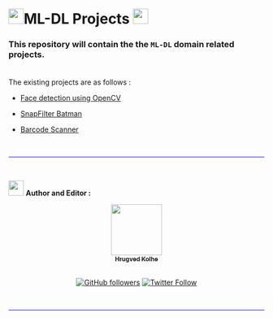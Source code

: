 # <img src="https://media.giphy.com/media/iY8CRBdQXODJSCERIr/giphy.gif" width="30px">ML-DL Projects <img src="https://media.giphy.com/media/iY8CRBdQXODJSCERIr/giphy.gif" width="30px"> </br>

### This repository will contain the the `ML-DL` domain related projects. </br> </br>

The existing projects are as follows :
- [Face detection using OpenCV](https://github.com/hrugved06/ML-DL-Projects/tree/master/Face%20detection%20using%20OpenCV)

- [SnapFilter Batman](https://github.com/hrugved06/ML-DL-Projects/tree/master/SnapFilter_batman)

- [Barcode Scanner](https://github.com/hrugved06/ML-DL-Projects/tree/master/barcode%20scanner)

</br>
<hr style="height:2px;#8080ffborder-width:0;border-radius: 5px;color:gray;background-color:#8080ff">
</br>


<img src="https://media.giphy.com/media/iY8CRBdQXODJSCERIr/giphy.gif" width="30px">&nbsp;**Author and Editor :** </br>
<div align="center">
<a href="https://github.com/hrugved06"><img src="https://avatars.githubusercontent.com/u/59966943?s=400&u=445f4a7598547c0ecdeb22a265dd1a3dad9e297d&v=4" width="100px;" alt=""/><br /><sub><b> Hrugved Kolhe</b></sub></a>
</br>

</br>

[![GitHub followers](https://img.shields.io/github/followers/hrugved06.svg?label=Follow%20@hrugved06&style=social)](https://github.com/hrugved06) 
[![Twitter Follow](https://img.shields.io/twitter/follow/HrugVed_?style=social)](https://twitter.com/HrugVed_)
</div>
</br>
<hr style="height:2px;#8080ffborder-width:0;border-radius: 5px;color:gray;background-color:#8080ff">
</br>



